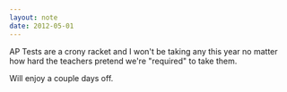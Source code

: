 ```yaml
---
layout: note
date: 2012-05-01
---
```


AP Tests are a crony racket and I won't be taking any this year no matter how hard the teachers pretend we're "required" to take them.

Will enjoy a couple days off.
